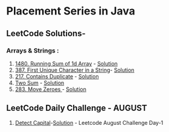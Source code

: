 # Placement Series in Java
## LeetCode Solutions-
### Arrays & Strings : 
  1. <a href = 'https://leetcode.com/problems/running-sum-of-1d-array/'>1480. Running Sum of 1d Array</a> - <a href='https://github.com/harsht24/Placement-Series/blob/master/Leetcode/runningSumOfArray.java'>Solution<a>
  2. <a href = 'https://leetcode.com/problems/first-unique-character-in-a-string/'>387. First Unique Character in a String</a>- <a href='https://github.com/harsht24/Placement-Series/blob/master/Leetcode/FirstUniqueCharacterInString.java'>Solution</a>
  3. <a href='https://leetcode.com/problems/contains-duplicate/'>217. Contains Duplicate</a> - <a href='https://github.com/harsht24/Placement-Series-in-Java/blob/master/Leetcode/ContainsDuplicateInteger.java'>Solution</a>
  4. <a href='https://leetcode.com/explore/interview/card/top-interview-questions-easy/92/array/546/'>Two Sum</a> - <a href='https://github.com/harsht24/Placement-Series-in-Java/blob/master/Leetcode/TwoSum.java'>Solution</a>
  5. <a href='https://leetcode.com/problems/move-zeroes/'>283. Move Zeroes </a> - <a href='https://github.com/harsht24/Placement-Series-in-Java/blob/master/Leetcode/MoveZeroes.java'>Solution</a>
## LeetCode Daily Challenge - AUGUST
  1. <a href='https://leetcode.com/explore/challenge/card/august-leetcoding-challenge/549/week-1-august-1st-august-7th/3409/'>Detect Capital</a>-<a href='https://github.com/harsht24/Placement-Series-in-Java/blob/master/Leetcode/DetectCapital.java'>Solution</a> - Leetcode August Challenge Day-1
